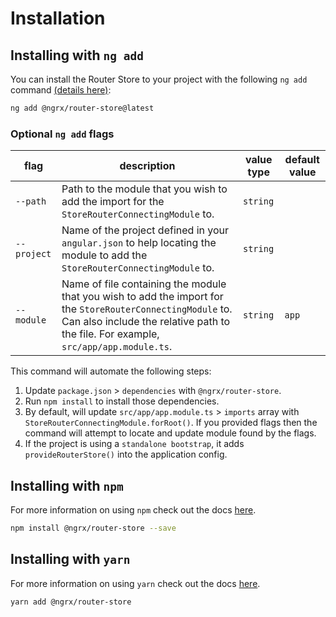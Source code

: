 # Installation

## Installing with `ng add`

You can install the Router Store to your project with the following `ng add` command <a href="https://angular.io/cli/add" target="_blank">(details here)</a>:

```sh
ng add @ngrx/router-store@latest
```

### Optional `ng add` flags

| flag        | description                                                                                                                                                                                        | value type | default value |
| ----------- | -------------------------------------------------------------------------------------------------------------------------------------------------------------------------------------------------- | ---------- | ------------- |
| `--path`    | Path to the module that you wish to add the import for the `StoreRouterConnectingModule` to.                                                                                                       | `string`   |
| `--project` | Name of the project defined in your `angular.json` to help locating the module to add the `StoreRouterConnectingModule` to.                                                                        | `string`   |
| `--module`  | Name of file containing the module that you wish to add the import for the `StoreRouterConnectingModule` to. Can also include the relative path to the file. For example, `src/app/app.module.ts`. | `string`   | `app`         |

This command will automate the following steps:

1. Update `package.json` > `dependencies` with `@ngrx/router-store`.
2. Run `npm install` to install those dependencies.
3. By default, will update `src/app/app.module.ts` > `imports` array with `StoreRouterConnectingModule.forRoot()`. If you provided flags then the command will attempt to locate and update module found by the flags.
4. If the project is using a `standalone bootstrap`, it adds `provideRouterStore()` into the application config.

## Installing with `npm`

For more information on using `npm` check out the docs <a href="https://docs.npmjs.com/cli/install" target="_blank">here</a>.

```sh
npm install @ngrx/router-store --save
```

## Installing with `yarn`

For more information on using `yarn` check out the docs <a href="https://yarnpkg.com/getting-started/usage#installing-all-the-dependencies" target="_blank">here</a>.

```sh
yarn add @ngrx/router-store
```
